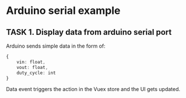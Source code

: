 # Arduino serial example

## TASK 1. Display data from arduino serial port

Arduino sends simple data in the form of:

```ts
{
    vin: float,
    vout: float,
    duty_cycle: int
}
```

Data event triggers the action in the Vuex store and the UI gets updated.

